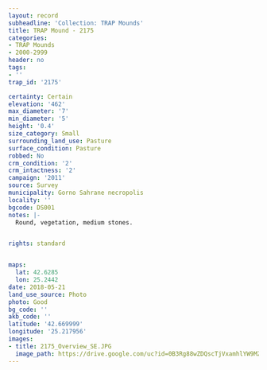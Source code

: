 ```yaml
---
layout: record
subheadline: 'Collection: TRAP Mounds'
title: TRAP Mound - 2175
categories:
- TRAP Mounds
- 2000-2999
header: no
tags:
- ''
trap_id: '2175'

certainty: Certain
elevation: '462'
max_diameter: '7'
min_diameter: '5'
height: '0.4'
size_category: Small
surrounding_land_use: Pasture
surface_condition: Pasture
robbed: No
crm_condition: '2'
crm_intactness: '2'
campaign: '2011'
source: Survey
municipality: Gorno Sahrane necropolis
locality: ''
bgcode: DS001
notes: |-
  Round, vegetation, medium stones.


rights: standard


maps:
  lat: 42.6285
  lon: 25.2442
date: 2018-05-21
land_use_source: Photo
photo: Good
bg_code: ''
akb_code: ''
latitude: '42.669999'
longitude: '25.217956'
images:
- title: 2175_Overview_SE.JPG
  image_path: https://drive.google.com/uc?id=0B3Rg88wZDQscTjVxamhlYW9MZms
---
```

